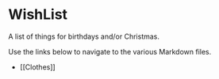 # WishList

A list of things for birthdays and/or Christmas.

Use the links below to navigate to the various Markdown files.

- [[Clothes]]


